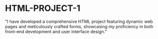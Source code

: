 # HTML-PROJECT-1
"I have developed a comprehensive HTML project featuring dynamic web pages and meticulously crafted forms, showcasing my proficiency in both front-end development and user interface design."
